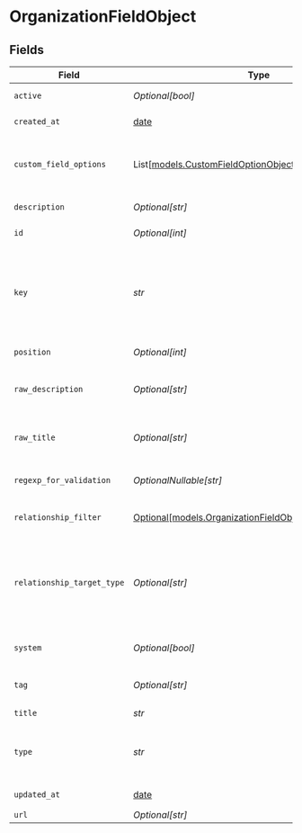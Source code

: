 # OrganizationFieldObject


## Fields

| Field                                                                                                                                                                                                                              | Type                                                                                                                                                                                                                               | Required                                                                                                                                                                                                                           | Description                                                                                                                                                                                                                        |
| ---------------------------------------------------------------------------------------------------------------------------------------------------------------------------------------------------------------------------------- | ---------------------------------------------------------------------------------------------------------------------------------------------------------------------------------------------------------------------------------- | ---------------------------------------------------------------------------------------------------------------------------------------------------------------------------------------------------------------------------------- | ---------------------------------------------------------------------------------------------------------------------------------------------------------------------------------------------------------------------------------- |
| `active`                                                                                                                                                                                                                           | *Optional[bool]*                                                                                                                                                                                                                   | :heavy_minus_sign:                                                                                                                                                                                                                 | If true, this field is available for use                                                                                                                                                                                           |
| `created_at`                                                                                                                                                                                                                       | [date](https://docs.python.org/3/library/datetime.html#date-objects)                                                                                                                                                               | :heavy_minus_sign:                                                                                                                                                                                                                 | The time of the last update of the ticket field                                                                                                                                                                                    |
| `custom_field_options`                                                                                                                                                                                                             | List[[models.CustomFieldOptionObject](../models/customfieldoptionobject.md)]                                                                                                                                                       | :heavy_minus_sign:                                                                                                                                                                                                                 | Required and presented for a custom field of type "dropdown". Each option is represented by an object with a `name` and `value` property                                                                                           |
| `description`                                                                                                                                                                                                                      | *Optional[str]*                                                                                                                                                                                                                    | :heavy_minus_sign:                                                                                                                                                                                                                 | User-defined description of this field's purpose                                                                                                                                                                                   |
| `id`                                                                                                                                                                                                                               | *Optional[int]*                                                                                                                                                                                                                    | :heavy_minus_sign:                                                                                                                                                                                                                 | Automatically assigned upon creation                                                                                                                                                                                               |
| `key`                                                                                                                                                                                                                              | *str*                                                                                                                                                                                                                              | :heavy_check_mark:                                                                                                                                                                                                                 | A unique key that identifies this custom field. This is used for updating the field and referencing in placeholders. The key must consist of only letters, numbers, and underscores. It can't be only numbers                      |
| `position`                                                                                                                                                                                                                         | *Optional[int]*                                                                                                                                                                                                                    | :heavy_minus_sign:                                                                                                                                                                                                                 | Ordering of the field relative to other fields                                                                                                                                                                                     |
| `raw_description`                                                                                                                                                                                                                  | *Optional[str]*                                                                                                                                                                                                                    | :heavy_minus_sign:                                                                                                                                                                                                                 | The dynamic content placeholder, if present, or the `description` value, if not. See [Dynamic Content Items](/api-reference/ticketing/ticket-management/dynamic_content/)                                                          |
| `raw_title`                                                                                                                                                                                                                        | *Optional[str]*                                                                                                                                                                                                                    | :heavy_minus_sign:                                                                                                                                                                                                                 | The dynamic content placeholder, if present, or the `title` value, if not. See [Dynamic Content Items](/api-reference/ticketing/ticket-management/dynamic_content/)                                                                |
| `regexp_for_validation`                                                                                                                                                                                                            | *OptionalNullable[str]*                                                                                                                                                                                                            | :heavy_minus_sign:                                                                                                                                                                                                                 | Regular expression field only. The validation pattern for a field value to be deemed valid                                                                                                                                         |
| `relationship_filter`                                                                                                                                                                                                              | [Optional[models.OrganizationFieldObjectRelationshipFilter]](../models/organizationfieldobjectrelationshipfilter.md)                                                                                                               | :heavy_minus_sign:                                                                                                                                                                                                                 | A filter definition that allows your autocomplete to filter down results                                                                                                                                                           |
| `relationship_target_type`                                                                                                                                                                                                         | *Optional[str]*                                                                                                                                                                                                                    | :heavy_minus_sign:                                                                                                                                                                                                                 | A representation of what type of object the field references. Options are "zen:user", "zen:organization", "zen:ticket", and "zen:custom_object:{key}" where key is a custom object key. For example "zen:custom_object:apartment". |
| `system`                                                                                                                                                                                                                           | *Optional[bool]*                                                                                                                                                                                                                   | :heavy_minus_sign:                                                                                                                                                                                                                 | If true, only active and position values of this field can be changed                                                                                                                                                              |
| `tag`                                                                                                                                                                                                                              | *Optional[str]*                                                                                                                                                                                                                    | :heavy_minus_sign:                                                                                                                                                                                                                 | Optional for custom field of type "checkbox"; not presented otherwise.                                                                                                                                                             |
| `title`                                                                                                                                                                                                                            | *str*                                                                                                                                                                                                                              | :heavy_check_mark:                                                                                                                                                                                                                 | The title of the custom field                                                                                                                                                                                                      |
| `type`                                                                                                                                                                                                                             | *str*                                                                                                                                                                                                                              | :heavy_check_mark:                                                                                                                                                                                                                 | The custom field type: "checkbox", "date", "decimal", "dropdown", "integer", ["lookup"](/api-reference/ticketing/lookup_relationships/lookup_relationships/), "multiselect", "regexp", "text", or "textarea"                       |
| `updated_at`                                                                                                                                                                                                                       | [date](https://docs.python.org/3/library/datetime.html#date-objects)                                                                                                                                                               | :heavy_minus_sign:                                                                                                                                                                                                                 | The time of the last update of the ticket field                                                                                                                                                                                    |
| `url`                                                                                                                                                                                                                              | *Optional[str]*                                                                                                                                                                                                                    | :heavy_minus_sign:                                                                                                                                                                                                                 | The URL for this resource                                                                                                                                                                                                          |